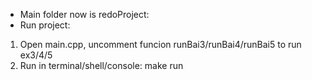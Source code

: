 - Main folder now is redoProject:
- Run project:
1. Open main.cpp, uncomment funcion runBai3/runBai4/runBai5 to run ex3/4/5
2. Run in terminal/shell/console: make run
